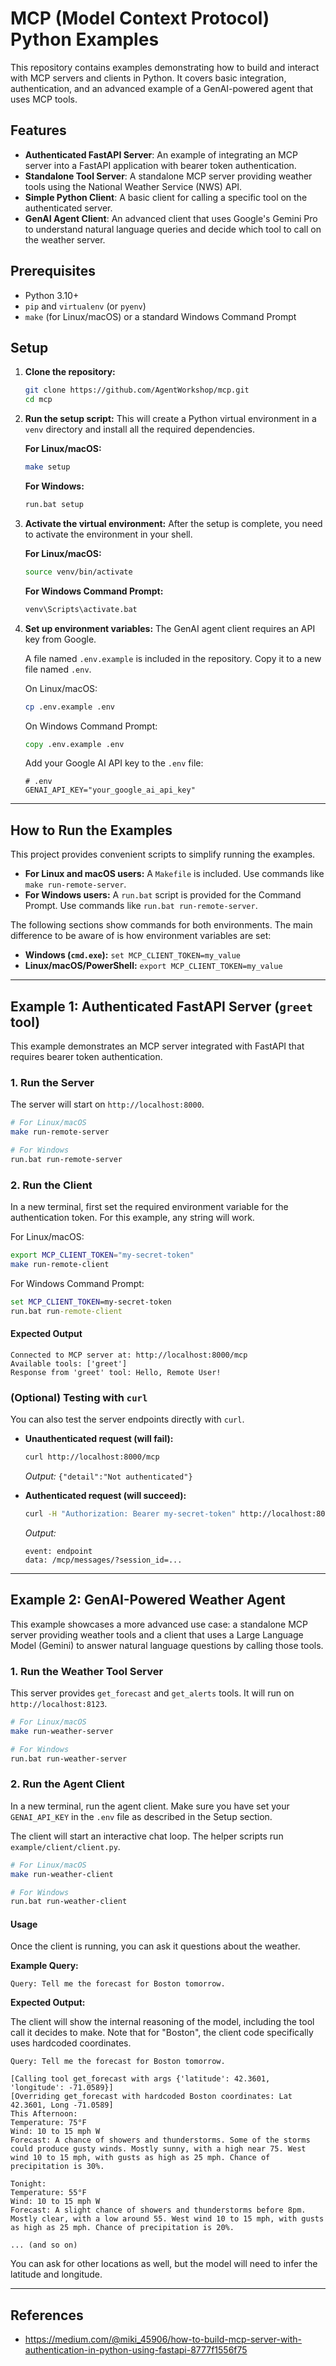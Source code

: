 
# MCP (Model Context Protocol) Python Examples

This repository contains examples demonstrating how to build and interact with MCP servers and clients in Python. It covers basic integration, authentication, and an advanced example of a GenAI-powered agent that uses MCP tools.

## Features

*   **Authenticated FastAPI Server**: An example of integrating an MCP server into a FastAPI application with bearer token authentication.
*   **Standalone Tool Server**: A standalone MCP server providing weather tools using the National Weather Service (NWS) API.
*   **Simple Python Client**: A basic client for calling a specific tool on the authenticated server.
*   **GenAI Agent Client**: An advanced client that uses Google's Gemini Pro to understand natural language queries and decide which tool to call on the weather server.

## Prerequisites

*   Python 3.10+
*   `pip` and `virtualenv` (or `pyenv`)
*   `make` (for Linux/macOS) or a standard Windows Command Prompt

## Setup

1.  **Clone the repository:**
    ```bash
    git clone https://github.com/AgentWorkshop/mcp.git
    cd mcp
    ```

2.  **Run the setup script:**
    This will create a Python virtual environment in a `venv` directory and install all the required dependencies.

    **For Linux/macOS:**
    ```bash
    make setup
    ```

    **For Windows:**
    ```cmd
    run.bat setup
    ```

3.  **Activate the virtual environment:**
    After the setup is complete, you need to activate the environment in your shell.

    **For Linux/macOS:**
    ```bash
    source venv/bin/activate
    ```

    **For Windows Command Prompt:**
    ```cmd
    venv\Scripts\activate.bat
    ```

4.  **Set up environment variables:**
    The GenAI agent client requires an API key from Google.

    A file named `.env.example` is included in the repository. Copy it to a new file named `.env`.

    On Linux/macOS:
    ```bash
    cp .env.example .env
    ```
    On Windows Command Prompt:
    ```cmd
    copy .env.example .env
    ```

    Add your Google AI API key to the `.env` file:
    ```
    # .env
    GENAI_API_KEY="your_google_ai_api_key"
    ```

---

## How to Run the Examples

This project provides convenient scripts to simplify running the examples.

*   **For Linux and macOS users:** A `Makefile` is included. Use commands like `make run-remote-server`.
*   **For Windows users:** A `run.bat` script is provided for the Command Prompt. Use commands like `run.bat run-remote-server`.

The following sections show commands for both environments. The main difference to be aware of is how environment variables are set:

*   **Windows (`cmd.exe`):** `set MCP_CLIENT_TOKEN=my_value`
*   **Linux/macOS/PowerShell:** `export MCP_CLIENT_TOKEN=my_value`

---

## Example 1: Authenticated FastAPI Server (`greet` tool)

This example demonstrates an MCP server integrated with FastAPI that requires bearer token authentication.

### 1. Run the Server

The server will start on `http://localhost:8000`.

```bash
# For Linux/macOS
make run-remote-server

# For Windows
run.bat run-remote-server
```

### 2. Run the Client

In a new terminal, first set the required environment variable for the authentication token. For this example, any string will work.

For Linux/macOS:
```bash
export MCP_CLIENT_TOKEN="my-secret-token"
make run-remote-client
```

For Windows Command Prompt:
```cmd
set MCP_CLIENT_TOKEN=my-secret-token
run.bat run-remote-client
```

#### Expected Output

```
Connected to MCP server at: http://localhost:8000/mcp
Available tools: ['greet']
Response from 'greet' tool: Hello, Remote User!
```

### (Optional) Testing with `curl`

You can also test the server endpoints directly with `curl`.

*   **Unauthenticated request (will fail):**
    ```bash
    curl http://localhost:8000/mcp
    ```
    *Output:* `{"detail":"Not authenticated"}`

*   **Authenticated request (will succeed):**
    ```bash
    curl -H "Authorization: Bearer my-secret-token" http://localhost:8000/mcp
    ```
    *Output:*
    ```
    event: endpoint
    data: /mcp/messages/?session_id=...
    ```

---

## Example 2: GenAI-Powered Weather Agent

This example showcases a more advanced use case: a standalone MCP server providing weather tools and a client that uses a Large Language Model (Gemini) to answer natural language questions by calling those tools.

### 1. Run the Weather Tool Server

This server provides `get_forecast` and `get_alerts` tools. It will run on `http://localhost:8123`.

```bash
# For Linux/macOS
make run-weather-server

# For Windows
run.bat run-weather-server
```

### 2. Run the Agent Client

In a new terminal, run the agent client. Make sure you have set your `GENAI_API_KEY` in the `.env` file as described in the Setup section.

The client will start an interactive chat loop. The helper scripts run `example/client/client.py`.

```bash
# For Linux/macOS
make run-weather-client

# For Windows
run.bat run-weather-client
```

#### Usage

Once the client is running, you can ask it questions about the weather.

**Example Query:**

```
Query: Tell me the forecast for Boston tomorrow.
```

**Expected Output:**

The client will show the internal reasoning of the model, including the tool call it decides to make. Note that for "Boston", the client code specifically uses hardcoded coordinates.

```
Query: Tell me the forecast for Boston tomorrow.

[Calling tool get_forecast with args {'latitude': 42.3601, 'longitude': -71.0589}]
[Overriding get_forecast with hardcoded Boston coordinates: Lat 42.3601, Long -71.0589]
This Afternoon:
Temperature: 75°F
Wind: 10 to 15 mph W
Forecast: A chance of showers and thunderstorms. Some of the storms could produce gusty winds. Mostly sunny, with a high near 75. West wind 10 to 15 mph, with gusts as high as 25 mph. Chance of precipitation is 30%.

Tonight:
Temperature: 55°F
Wind: 10 to 15 mph W
Forecast: A slight chance of showers and thunderstorms before 8pm. Mostly clear, with a low around 55. West wind 10 to 15 mph, with gusts as high as 25 mph. Chance of precipitation is 20%.

... (and so on)
```

You can ask for other locations as well, but the model will need to infer the latitude and longitude.

---

## References

- https://medium.com/@miki_45906/how-to-build-mcp-server-with-authentication-in-python-using-fastapi-8777f1556f75
